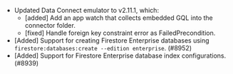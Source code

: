 - Updated Data Connect emulator to v2.11.1, which:
  - [added] Add an app watch that collects embedded GQL into the connector folder.
  - [fixed] Handle foreign key constraint error as FailedPrecondition.
- [Added] Support for creating Firestore Enterprise databases using `firestore:databases:create --edition enterprise`. (#8952)
- [Added] Support for Firestore Enterprise database index configurations. (#8939)
